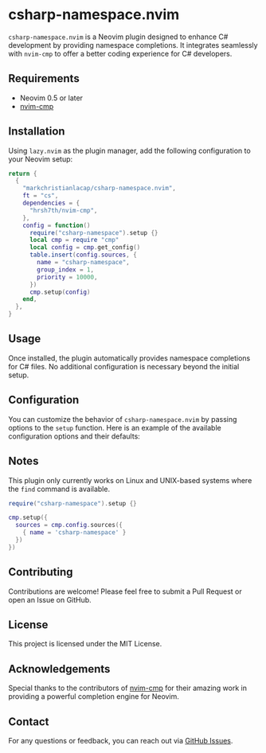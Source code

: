 # csharp-namespace.nvim

`csharp-namespace.nvim` is a Neovim plugin designed to enhance C# development by providing namespace completions. It integrates seamlessly with `nvim-cmp` to offer a better coding experience for C# developers.

## Requirements

- Neovim 0.5 or later
- [nvim-cmp](https://github.com/hrsh7th/nvim-cmp)

## Installation

Using `lazy.nvim` as the plugin manager, add the following configuration to your Neovim setup:

```lua
return {
  {
    "markchristianlacap/csharp-namespace.nvim",
    ft = "cs",
    dependencies = {
      "hrsh7th/nvim-cmp",
    },
    config = function()
      require("csharp-namespace").setup {}
      local cmp = require "cmp"
      local config = cmp.get_config()
      table.insert(config.sources, {
        name = "csharp-namespace",
        group_index = 1,
        priority = 10000,
      })
      cmp.setup(config)
    end,
  },
}
```

## Usage

Once installed, the plugin automatically provides namespace completions for C# files. No additional configuration is necessary beyond the initial setup.

## Configuration

You can customize the behavior of `csharp-namespace.nvim` by passing options to the `setup` function. Here is an example of the available configuration options and their defaults:

## Notes

This plugin only currently works on Linux and UNIX-based systems where the `find` command is available.

```lua
require("csharp-namespace").setup {}

cmp.setup({
  sources = cmp.config.sources({
    { name = 'csharp-namespace' }
  })
})

```
## Contributing

Contributions are welcome! Please feel free to submit a Pull Request or open an Issue on GitHub.

## License

This project is licensed under the MIT License.

## Acknowledgements

Special thanks to the contributors of [nvim-cmp](https://github.com/hrsh7th/nvim-cmp) for their amazing work in providing a powerful completion engine for Neovim.

## Contact

For any questions or feedback, you can reach out via [GitHub Issues](https://github.com/markchristianlacap/csharp-namespace.nvim/issues).
